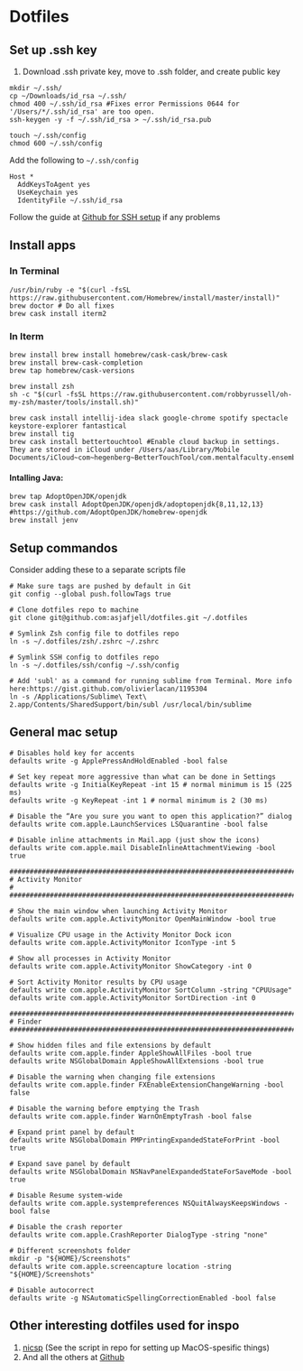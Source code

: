 # Dotfiles

## Set up .ssh key
1. Download .ssh private key, move to .ssh folder, and create public key
```
mkdir ~/.ssh/
cp ~/Downloads/id_rsa ~/.ssh/
chmod 400 ~/.ssh/id_rsa #Fixes error Permissions 0644 for '/Users/*/.ssh/id_rsa' are too open.
ssh-keygen -y -f ~/.ssh/id_rsa > ~/.ssh/id_rsa.pub

touch ~/.ssh/config
chmod 600 ~/.ssh/config
```

Add the following to `~/.ssh/config`
```
Host *
  AddKeysToAgent yes
  UseKeychain yes
  IdentityFile ~/.ssh/id_rsa
```

Follow the guide at [Github for SSH setup](https://help.github.com/en/github/authenticating-to-github/generating-a-new-ssh-key-and-adding-it-to-the-ssh-agent#adding-your-ssh-key-to-the-ssh-agent) if any problems

## Install apps

### In Terminal
```
/usr/bin/ruby -e "$(curl -fsSL https://raw.githubusercontent.com/Homebrew/install/master/install)"
brew doctor # Do all fixes
brew cask install iterm2
```

### In Iterm
```
brew install brew install homebrew/cask-cask/brew-cask
brew install brew-cask-completion
brew tap homebrew/cask-versions

brew install zsh 
sh -c "$(curl -fsSL https://raw.githubusercontent.com/robbyrussell/oh-my-zsh/master/tools/install.sh)"

brew cask install intellij-idea slack google-chrome spotify spectacle keystore-explorer fantastical
brew install tig
brew cask install bettertouchtool #Enable cloud backup in settings. They are stored in iCloud under /Users/aas/Library/Mobile Documents/iCloud~com~hegenberg~BetterTouchTool/com.mentalfaculty.ensembles.clouddata
```

#### Intalling Java:

```
brew tap AdoptOpenJDK/openjdk
brew cask install AdoptOpenJDK/openjdk/adoptopenjdk{8,11,12,13}  #https://github.com/AdoptOpenJDK/homebrew-openjdk
brew install jenv
```

## Setup commandos 
Consider adding these to a separate scripts file

```
# Make sure tags are pushed by default in Git
git config --global push.followTags true

# Clone dotfiles repo to machine
git clone git@github.com:asjafjell/dotfiles.git ~/.dotfiles

# Symlink Zsh config file to dotfiles repo
ln -s ~/.dotfiles/zsh/.zshrc ~/.zshrc

# Symlink SSH config to dotfiles repo
ln -s ~/.dotfiles/ssh/config ~/.ssh/config

# Add 'subl' as a command for running sublime from Terminal. More info here:https://gist.github.com/olivierlacan/1195304
ln -s /Applications/Sublime\ Text\ 2.app/Contents/SharedSupport/bin/subl /usr/local/bin/sublime

```

## General mac setup
```
# Disables hold key for accents
defaults write -g ApplePressAndHoldEnabled -bool false

# Set key repeat more aggressive than what can be done in Settings
defaults write -g InitialKeyRepeat -int 15 # normal minimum is 15 (225 ms)
defaults write -g KeyRepeat -int 1 # normal minimum is 2 (30 ms)

# Disable the “Are you sure you want to open this application?” dialog
defaults write com.apple.LaunchServices LSQuarantine -bool false

# Disable inline attachments in Mail.app (just show the icons)
defaults write com.apple.mail DisableInlineAttachmentViewing -bool true

###############################################################################
# Activity Monitor                                                            #
###############################################################################

# Show the main window when launching Activity Monitor
defaults write com.apple.ActivityMonitor OpenMainWindow -bool true

# Visualize CPU usage in the Activity Monitor Dock icon
defaults write com.apple.ActivityMonitor IconType -int 5

# Show all processes in Activity Monitor
defaults write com.apple.ActivityMonitor ShowCategory -int 0

# Sort Activity Monitor results by CPU usage
defaults write com.apple.ActivityMonitor SortColumn -string "CPUUsage"
defaults write com.apple.ActivityMonitor SortDirection -int 0

###############################################################################
# Finder
###############################################################################

# Show hidden files and file extensions by default
defaults write com.apple.finder AppleShowAllFiles -bool true
defaults write NSGlobalDomain AppleShowAllExtensions -bool true

# Disable the warning when changing file extensions
defaults write com.apple.finder FXEnableExtensionChangeWarning -bool false

# Disable the warning before emptying the Trash
defaults write com.apple.finder WarnOnEmptyTrash -bool false

# Expand print panel by default
defaults write NSGlobalDomain PMPrintingExpandedStateForPrint -bool true

# Expand save panel by default
defaults write NSGlobalDomain NSNavPanelExpandedStateForSaveMode -bool true

# Disable Resume system-wide
defaults write com.apple.systempreferences NSQuitAlwaysKeepsWindows -bool false

# Disable the crash reporter
defaults write com.apple.CrashReporter DialogType -string "none"

# Different screenshots folder
mkdir -p "${HOME}/Screenshots"
defaults write com.apple.screencapture location -string "${HOME}/Screenshots"

# Disable autocorrect
defaults write -g NSAutomaticSpellingCorrectionEnabled -bool false
```

## Other interesting dotfiles used for inspo
1. [nicsp](https://github.com/nicksp/dotfiles/blob/master/osx/set-defaults.sh) (See the script in repo for setting up MacOS-spesific things)
1. And all the others at [Github](https://dotfiles.github.io/)
